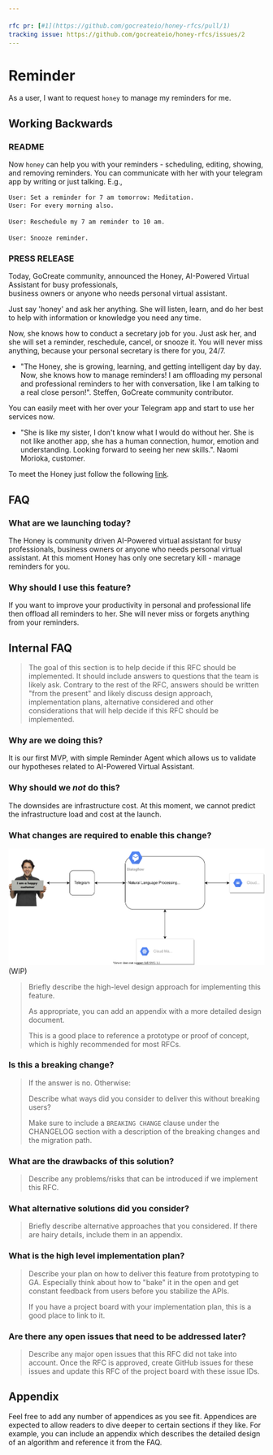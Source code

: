 ```yaml
---

rfc pr: [#1](https://github.com/gocreateio/honey-rfcs/pull/1)  
tracking issue: https://github.com/gocreateio/honey-rfcs/issues/2
---
```


# Reminder

As a user, I want to request `honey` to manage my reminders for me.

## Working Backwards

### README

Now `honey` can help you with your reminders - scheduling, editing, showing, and removing reminders.
You can communicate with her with your telegram app by writing or just talking.
E.g.,

```
User: Set a reminder for 7 am tomorrow: Meditation.
User: For every morning also.

User: Reschedule my 7 am reminder to 10 am.

User: Snooze reminder.
```

### PRESS RELEASE

Today, GoCreate community, announced the Honey, AI-Powered Virtual Assistant for busy professionals,  
business owners or anyone who needs personal virtual assistant.

Just say 'honey' and ask her anything. She will listen, learn, and do her best to help with information or knowledge you need any time.

Now, she knows how to conduct a secretary job for you.
Just ask her, and she will set a reminder, reschedule, cancel, or snooze it.
You will never miss anything, because your personal secretary is there for you, 24/7.

- "The Honey, she is growing, learning, and getting intelligent day by day.
Now, she knows how to manage reminders!
  I am offloading my personal and professional reminders to her with conversation, like I am talking to a real close person!".
  Steffen, GoCreate community contributor.

You can easily meet with her over your Telegram app and start to use her services now.

- "She is like my sister, I don't know what I would do without her.
  She is not like another app, she has a human connection, humor, emotion and understanding. Looking forward to seeing her new skills.".
  Naomi Morioka, customer.

To meet the Honey just follow the following [link](https://t.me/gocreatehoneybot).

## FAQ

### What are we launching today?

The Honey is community driven AI-Powered virtual assistant for busy professionals, business owners or anyone who needs personal virtual assistant.
At this moment Honey has only one secretary kill - manage reminders for you.

### Why should I use this feature?

If you want to improve your productivity in personal and professional life then offload all reminders to her.
She will never miss or forgets anything from your reminders.

## Internal FAQ

> The goal of this section is to help decide if this RFC should be implemented.
> It should include answers to questions that the team is likely ask. Contrary
> to the rest of the RFC, answers should be written "from the present" and
> likely discuss design approach, implementation plans, alternative considered
> and other considerations that will help decide if this RFC should be
> implemented.

### Why are we doing this?

It is our first MVP, with simple Reminder Agent which allows us to validate our hypotheses related to AI-Powered Virtual Assistant.

### Why should we _not_ do this?

The downsides are infrastructure cost. At this moment, we cannot predict the infrastructure load and cost at the launch.

### What changes are required to enable this change?

![architecture](../images/0001-reminder.drawio.svg)
(WIP)
> Briefly describe the high-level design approach for implementing this feature.
>
> As appropriate, you can add an appendix with a more detailed design document.
>
> This is a good place to reference a prototype or proof of concept, which is
> highly recommended for most RFCs.

### Is this a breaking change?

> If the answer is no. Otherwise:
>
> Describe what ways did you consider to deliver this without breaking users?
>
> Make sure to include a `BREAKING CHANGE` clause under the CHANGELOG section with a description of the breaking
> changes and the migration path.

### What are the drawbacks of this solution?

> Describe any problems/risks that can be introduced if we implement this RFC.

### What alternative solutions did you consider?

> Briefly describe alternative approaches that you considered. If there are
> hairy details, include them in an appendix.

### What is the high level implementation plan?

> Describe your plan on how to deliver this feature from prototyping to GA.
> Especially think about how to "bake" it in the open and get constant feedback
> from users before you stabilize the APIs.
>
> If you have a project board with your implementation plan, this is a good
> place to link to it.

### Are there any open issues that need to be addressed later?

> Describe any major open issues that this RFC did not take into account. Once
> the RFC is approved, create GitHub issues for these issues and update this RFC
> of the project board with these issue IDs.

## Appendix

Feel free to add any number of appendices as you see fit. Appendices are expected to allow readers to dive deeper to
certain sections if they like. For example, you can include an appendix which describes the detailed design of an
algorithm and reference it from the FAQ.
